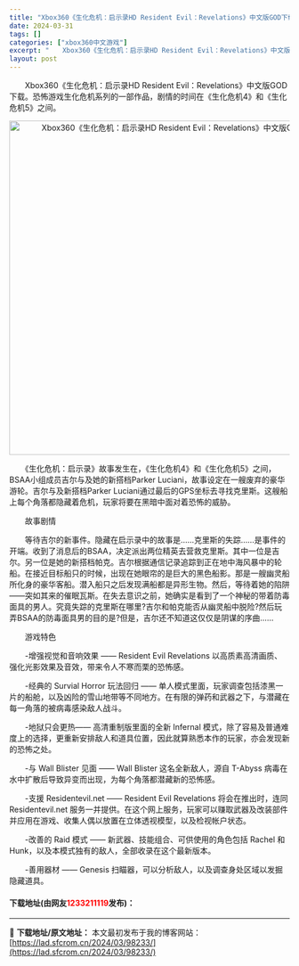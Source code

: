 ```yaml
---
title: "Xbox360《生化危机：启示录HD Resident Evil：Revelations》中文版GOD下载"
date: 2024-03-31
tags: []
categories: ["xbox360中文游戏"]
excerpt: "　　Xbox360《生化危机：启示录HD Resident Evil：Revelations》中文版GOD下载。恐怖游戏生化危机系列的一部作品，剧情的时间在《生化危机4》和《生化危机5》之间。 　　《生化危机：启示录》故事发生在，《生化危机4》和《生化危机5》之间，BSAA小组成员吉尔与及她的新搭档&hellip;"
layout: post
---
```


 <p>　　Xbox360《生化危机：启示录HD Resident Evil：Revelations》中文版GOD下载。恐怖游戏生化危机系列的一部作品，剧情的时间在《生化危机4》和《生化危机5》之间。</p> <p align="center"><img align="" border="0" src="https://lad.sfcrom.cn/wp-content/uploads/2024/03/20240330_660840d88a517.webp" width="600" alt="Xbox360《生化危机：启示录HD Resident Evil：Revelations》中文版GOD下载" /></p> <p>　　《生化危机：启示录》故事发生在，《生化危机4》和《生化危机5》之间，BSAA小组成员吉尔与及她的新搭档Parker Luciani，故事设定在一艘废弃的豪华游轮。吉尔与及新搭档Parker Luciani通过最后的GPS坐标去寻找克里斯。这艘船上每个角落都隐藏着危机，玩家将要在黑暗中面对着恐怖的威胁。</p> <p>　　故事剧情</p> <p>　　等待吉尔的新事件。隐藏在启示录中的故事是&hellip;&hellip;克里斯的失踪&hellip;&hellip;是事件的开端。收到了消息后的BSAA，决定派出两位精英去营救克里斯。其中一位是吉尔。另一位是她的新搭档帕克。吉尔根据通信记录追踪到正在地中海风暴中的轮船。在接近目标船只的时候，出现在她眼帘的是巨大的黑色船影。那是一艘幽灵船所化身的豪华客船。潜入船只之后发现满船都是异形生物。然后，等待着她的陷阱&mdash;&mdash;突如其来的催眠瓦斯。在失去意识之前，她确实是看到了一个神秘的带着防毒面具的男人。究竟失踪的克里斯在哪里?吉尔和帕克能否从幽灵船中脱险?然后玩弄BSAA的防毒面具男的目的是?但是，吉尔还不知道这仅仅是阴谋的序曲&hellip;&hellip;</p> <p>　　游戏特色</p> <p>　　-增强视觉和音响效果 &mdash;&mdash; Resident Evil Revelations 以高质素高清画质、强化光影效果及音效，带来令人不寒而栗的恐怖感。</p> <p>　　-经典的 Survial Horror 玩法回归 &mdash;&mdash; 单人模式里面，玩家调查包括漆黑一片的船舱，以及凶险的雪山地带等不同地方。在有限的弹药和武器之下，与潜藏在每一角落的被病毒感染敌人战斗。</p> <p>　　-地狱只会更热&mdash;&mdash; 高清重制版里面的全新 Infernal 模式，除了容易及普通难度上的选择，更重新安排敌人和道具位置，因此就算熟悉本作的玩家，亦会发现新的恐怖之处。</p> <p>　　-与 Wall Blister 见面 &mdash;&mdash; Wall Blister 这名全新敌人，源自 T-Abyss 病毒在水中扩散后导致异变而出现，为每个角落都潜藏新的恐怖感。</p> <p>　　-支援 Residentevil.net &mdash;&mdash; Resident Evil Revelations 将会在推出时，连同 Residentevil.net 服务一并提供。在这个网上服务，玩家可以赚取武器及改装部件并应用在游戏、收集人偶以放置在立体透视模型，以及检视帐户状态。</p> <p>　　-改善的 Raid 模式 &mdash;&mdash; 新武器、技能组合、可供使用的角色包括 Rachel 和 Hunk，以及本模式独有的敌人，全部收录在这个最新版本。</p> <p>　　-善用器材 &mdash;&mdash; Genesis 扫瞄器，可以分析敌人，以及调查身处区域以发掘隐藏道具。</p> <p><h4>下载地址(由网友<font color="red">1233211119</font>发布)：</h4></p> 

---
📖 **下载地址/原文地址：** 本文最初发布于我的博客网站：[https://lad.sfcrom.cn/2024/03/98233/](https://lad.sfcrom.cn/2024/03/98233/)
